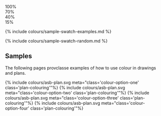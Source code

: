 <div class="swatch-samples">
<div class="colour-block numbers">
    <div>100%</div>
    <div> 70%</div>
    <div> 40%</div>
    <div> 15%</div>
</div>

{% include colours/sample-swatch-examples.md %}
</div>

{% include colours/sample-swatch-random.md %}

## Samples

The following pages provclasse examples of how to use colour in drawings and plans.

{% include colours/asb-plan.svg meta="class='colour-option-one' class='plan-colouring'"%}
{% include colours/asb-plan.svg meta="class='colour-option-two' class='plan-colouring'"%}
{% include colours/asb-plan.svg meta="class='colour-option-three' class='plan-colouring'"%}
{% include colours/asb-plan.svg meta="class='colour-option-four' class='plan-colouring'"%}

